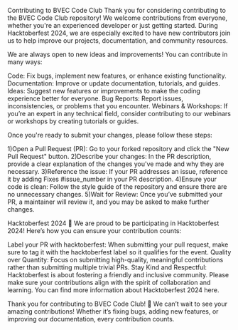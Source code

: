 Contributing to BVEC Code Club
Thank you for considering contributing to the BVEC Code Club repository! We welcome contributions from everyone, whether you're an experienced developer or just getting started. During Hacktoberfest 2024, we are especially excited to have new contributors join us to help improve our projects, documentation, and community resources.

We are always open to new ideas and improvements! You can contribute in many ways:

Code: Fix bugs, implement new features, or enhance existing functionality.
Documentation: Improve or update documentation, tutorials, and guides.
Ideas: Suggest new features or improvements to make the coding experience better for everyone.
Bug Reports: Report issues, inconsistencies, or problems that you encounter.
Webinars & Workshops: If you’re an expert in any technical field, consider contributing to our webinars or workshops by creating tutorials or guides.


Once you're ready to submit your changes, please follow these steps:

1)Open a Pull Request (PR): Go to your forked repository and click the "New Pull Request" button.
2)Describe your changes: In the PR description, provide a clear explanation of the changes you've made and why they are necessary.
3)Reference the issue: If your PR addresses an issue, reference it by adding Fixes #issue_number in your PR description.
4)Ensure your code is clean: Follow the style guide of the repository and ensure there are no unnecessary changes.
5)Wait for Review: Once you’ve submitted your PR, a maintainer will review it, and you may be asked to make further changes.


Hacktoberfest 2024 🎉
We are proud to be participating in Hacktoberfest 2024! Here’s how you can ensure your contribution counts:

Label your PR with hacktoberfest: When submitting your pull request, make sure to tag it with the hacktoberfest label so it qualifies for the event.
Quality over Quantity: Focus on submitting high-quality, meaningful contributions rather than submitting multiple trivial PRs.
Stay Kind and Respectful: Hacktoberfest is about fostering a friendly and inclusive community. Please make sure your contributions align with the spirit of collaboration and learning.
You can find more information about Hacktoberfest 2024 here.

Thank you for contributing to BVEC Code Club! 🚀
We can’t wait to see your amazing contributions! Whether it’s fixing bugs, adding new features, or improving our documentation, every contribution counts.
